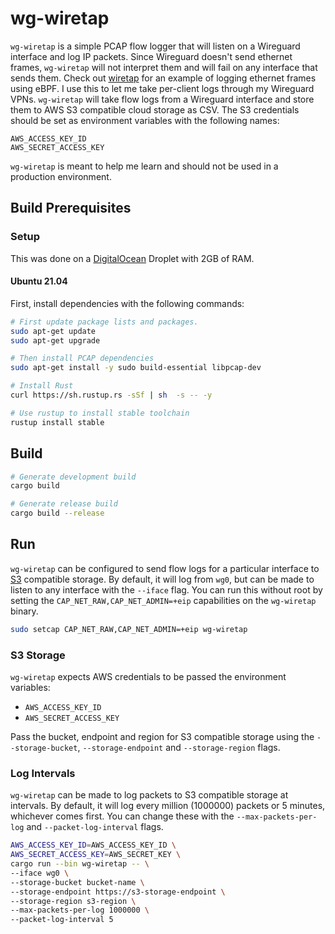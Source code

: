 # wg-wiretap
`wg-wiretap` is a simple PCAP flow logger that will listen on a Wireguard interface and log IP packets.
Since Wireguard doesn't send ethernet frames, `wg-wiretap` will not interpret them and will fail on any interface that sends them.
Check out [wiretap](https://github.com/JonCooperWorks/wiretap) for an example of logging ethernet frames using eBPF.
I use this to let me take per-client logs through my Wireguard VPNs.
`wg-wiretap` will take flow logs from a Wireguard interface and store them to AWS S3 compatible cloud storage as CSV.
The S3 credentials should be set as environment variables with the following names:

```
AWS_ACCESS_KEY_ID
AWS_SECRET_ACCESS_KEY
```

`wg-wiretap` is meant to help me learn and should not be used in a production environment.

## Build Prerequisites

### Setup
This was done on a [DigitalOcean](https://m.do.co/c/515db03705b4) Droplet with 2GB of RAM.

#### Ubuntu 21.04
First, install dependencies with the following commands:

```bash
# First update package lists and packages.
sudo apt-get update
sudo apt-get upgrade

# Then install PCAP dependencies
sudo apt-get install -y sudo build-essential libpcap-dev

# Install Rust
curl https://sh.rustup.rs -sSf | sh  -s -- -y

# Use rustup to install stable toolchain
rustup install stable
```

## Build
```bash
# Generate development build
cargo build

# Generate release build
cargo build --release
```

## Run
`wg-wiretap` can be configured to send flow logs for a particular interface to [S3](https://aws.amazon.com/s3/) compatible storage.
By default, it will log from `wg0`, but can be made to listen to any interface with the `--iface` flag.
You can run this without root by setting the `CAP_NET_RAW,CAP_NET_ADMIN=+eip` capabilities on the `wg-wiretap` binary.

```bash
sudo setcap CAP_NET_RAW,CAP_NET_ADMIN=+eip wg-wiretap
```

### S3 Storage
`wg-wiretap` expects AWS credentials to be passed the environment variables:

- `AWS_ACCESS_KEY_ID`
- `AWS_SECRET_ACCESS_KEY`

Pass the bucket, endpoint and region for S3 compatible storage using the `--storage-bucket`, `--storage-endpoint` and `--storage-region` flags.

### Log Intervals
`wg-wiretap` can be made to log packets to S3 compatible storage at intervals.
By default, it will log every million (1000000) packets or 5 minutes, whichever comes first.
You can change these with the `--max-packets-per-log` and `--packet-log-interval` flags.

```bash
AWS_ACCESS_KEY_ID=AWS_ACCESS_KEY_ID \
AWS_SECRET_ACCESS_KEY=AWS_SECRET_KEY \
cargo run --bin wg-wiretap -- \
--iface wg0 \
--storage-bucket bucket-name \
--storage-endpoint https://s3-storage-endpoint \
--storage-region s3-region \
--max-packets-per-log 1000000 \
--packet-log-interval 5
```
